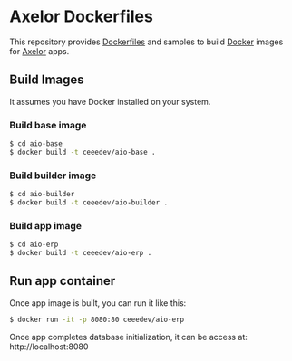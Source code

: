# Axelor Dockerfiles

This repository provides [Dockerfiles](https://docs.docker.com/engine/reference/builder/) and samples to build [Docker](https://www.docker.com/what-docker) images for [Axelor](https://axelor.com) apps.

## Build Images

It assumes you have Docker installed on your system.

### Build base image

```sh
$ cd aio-base
$ docker build -t ceeedev/aio-base .
```

### Build builder image

```sh
$ cd aio-builder
$ docker build -t ceeedev/aio-builder .
```

### Build app image

```sh
$ cd aio-erp
$ docker build -t ceeedev/aio-erp .
```

## Run app container

Once app image is built, you can run it like this:

```sh
$ docker run -it -p 8080:80 ceeedev/aio-erp
```

Once app completes database initialization, it can be access at: http://localhost:8080

